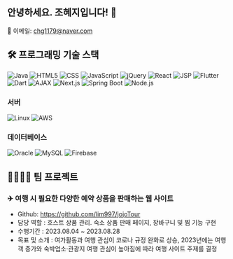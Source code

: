 ## 안녕하세요. 조혜지입니다! 👋

📧 이메일: chg1179@naver.com

## 🛠 프로그래밍 기술 스택

![Java](https://img.shields.io/badge/Java-007396?style=for-the-badge&logo=java&logoColor=white)
![HTML5](https://img.shields.io/badge/HTML5-E34F26?style=for-the-badge&logo=html5&logoColor=white)
![CSS](https://img.shields.io/badge/CSS-1572B6?style=for-the-badge&logo=css3&logoColor=white)
![JavaScript](https://img.shields.io/badge/JavaScript-F7DF1E?style=for-the-badge&logo=javascript&logoColor=black)
![jQuery](https://img.shields.io/badge/jQuery-0769AD?style=for-the-badge&logo=jquery&logoColor=white)
![React](https://img.shields.io/badge/React-61DAFB?style=for-the-badge&logo=react&logoColor=black)
![JSP](https://img.shields.io/badge/JSP-007396?style=for-the-badge&logoColor=white)
![Flutter](https://img.shields.io/badge/Flutter-02569B?style=for-the-badge&logo=flutter&logoColor=white)
![Dart](https://img.shields.io/badge/Dart-0175C2?style=for-the-badge&logo=dart&logoColor=white)
![AJAX](https://img.shields.io/badge/AJAX-009688?style=for-the-badge&logoColor=white)
![Next.js](https://img.shields.io/badge/Next.js-000000?style=for-the-badge&logo=next.js&logoColor=white)
![Spring Boot](https://img.shields.io/badge/SpringBoot-6DB33F?style=for-the-badge&logo=spring&logoColor=white)
![Node.js](https://img.shields.io/badge/Node.js-339933?style=for-the-badge&logo=node.js&logoColor=white)

### 서버

![Linux](https://img.shields.io/badge/Linux-FCC624?style=for-the-badge&logo=linux&logoColor=black)
![AWS](https://img.shields.io/badge/AWS-232F3E?style=for-the-badge&logo=amazon-aws&logoColor=white)

### 데이터베이스

![Oracle](https://img.shields.io/badge/Oracle-F80000?style=for-the-badge&logo=oracle&logoColor=white)
![MySQL](https://img.shields.io/badge/MySQL-4479A1?style=for-the-badge&logo=mysql&logoColor=white)
![Firebase](https://img.shields.io/badge/Firebase-FFCA28?style=for-the-badge&logo=firebase&logoColor=black)


## 👨‍👩‍👧‍👦 팀 프로젝트

### ✈ 여행 시 필요한 다양한 예약 상품을 판매하는 웹 사이트
- Github: https://github.com/lim997/jojoTour
- 담당 역할 : 호스트 상품 관리. 숙소 상품 판매 페이지, 장바구니 및 찜 기능 구현
- 수행기간 : 2023.08.04 ~ 2023.08.28
- 목표 및 소개 : 여가활동과 여행 관심이 코로나 규정 완화로 상승, 2023년에는 여행객 증가와 숙박업소·관광지 여행 관심이 높아짐에 따라 여행 사이트 주제를 결정
